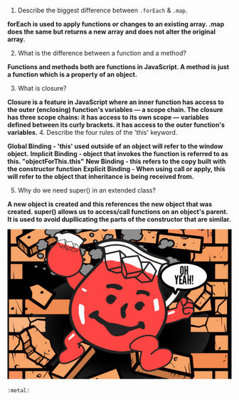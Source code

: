 1. Describe the biggest difference between `.forEach` & `.map`.

**forEach is used to apply functions or changes to an existing array. .map does the same but returns a new array and does not alter the original array.**

2. What is the difference between a function and a method?

**Functions and methods both are functions in JavaScript. A method is just a function which is a property of an object.** 

3. What is closure?

**Closure is a feature in JavaScript where an inner function has access to the outer (enclosing) function's variables — a scope chain. The closure has three scope chains: it has access to its own scope — variables defined between its curly brackets. it has access to the outer function's variables.**
4. Describe the four rules of the 'this' keyword.

**Global Binding - 'this' used outside of an object will refer to the window object.**
**Implicit Binding - object that invokes the function is referred to as this. "objectForThis.this"**
**New Binding - this refers to the copy built with the constructor function**
**Explicit Binding - When using call or apply, this will refer to the object that inheritance is being received from.**

5. Why do we need super() in an extended class?

**A new object is created and this references the new object that was created. super() allows us to access/call functions on an object's parent. It is used to avoid dupllicating the parts of the constructor that are similar.**













![](\challenges\koolaid.jpg)



 	:metal: